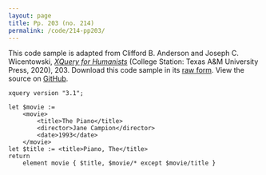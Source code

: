 ```yaml
---
layout: page
title: Pp. 203 (no. 214)
permalink: /code/214-pp203/
---
```


This code sample is adapted from Clifford B. Anderson and Joseph C. Wicentowski, 
[_XQuery for Humanists_](/) (College Station: Texas A&M University Press, 2020), 203. 
Download this code sample in its [raw form](/code/214-pp203/214-pp203.xq).
View the source on [GitHub](https://github.com/coding4humanists/xquery4humanists/blob/release/code/214-pp203/214-pp203.xq).

```xquery
xquery version "3.1";

let $movie :=
    <movie>
        <title>The Piano</title>
        <director>Jane Campion</director>
        <date>1993</date>
    </movie>
let $title := <title>Piano, The</title>
return
    element movie { $title, $movie/* except $movie/title }
```  
